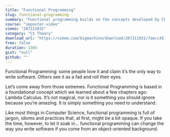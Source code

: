 ```yaml
---
title: "Functional Programming"
slug: functional-programming
summary: "Functional programming builds on the concepts developed by Church when he created Lambda Calculus. We'll be using Elixir for this one, which is a wonderful language to use when discovering functional programming for the first time"
course: "imposter-video"
vimeo: "207211031"
category: "CS Theory"
download_url: "https://vimeo.com/bigmachine/download/207211031/7aecc45759"
free: false
duration: 1304
gist: "null"
github: ""
---
```


Functional Programming: some people love it and claim it’s the only way to write software. Others see it as a fad and roll their eyes.

Let’s come away from those extremes. Functional Programming is based in a foundational concept which we learned about a few chapters ago: Lambda Calculus. It’s not magical, nor is it something you should ignore because you’re amazing. It is simply something you need to understand.

Like most things in Computer Science, functional programming is full of jargon, idioms and practices that, at first, might be a bit opaque. If you take the time, however, to let it soak in… functional programming can change the way you write software if you come from an object-oriented background.

